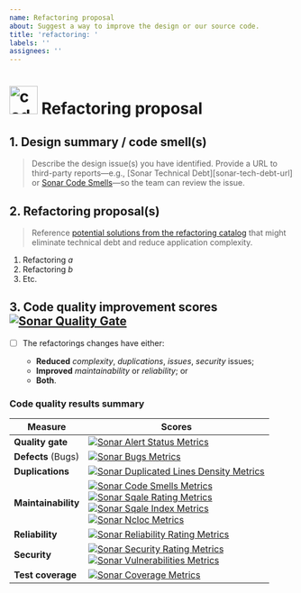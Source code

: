 ```yaml
---
name: Refactoring proposal
about: Suggest a way to improve the design or our source code.
title: 'refactoring: '
labels: ''
assignees: ''
---
```


# <img align="bottom" alt="code" height="50" width="50" src="https://cdnjs.cloudflare.com/ajax/libs/octicons/8.3.0/svg/code.svg"> Refactoring proposal

## 1. Design summary / code smell(s)

> Describe the design issue(s) you have identified. Provide a URL to third-party
> reports—e.g., [Sonar Technical Debt][sonar-tech-debt-url] or [Sonar Code
> Smells][sonar-code-smells-url]—so the team can review the issue.

## 2. Refactoring proposal(s)

> Reference [potential solutions from the refactoring
> catalog][refactoring-catalog-url] that might eliminate technical debt and
> reduce application complexity.

1. Refactoring _a_
2. Refactoring _b_
3. Etc.

## 3. Code quality improvement scores [![Sonar Quality Gate][sonar-alert-status-badge]][sonar-alert-status-url]

- [ ] The refactorings changes have either:

  - **Reduced** _complexity_, _duplications_, _issues_, _security_ issues;
  - **Improved** _maintainability_ or _reliability_; or
  - **Both**.

### Code quality results summary

| Measure             | Scores                                                                                                                                                                                                                                                                                                                |
| ------------------- | --------------------------------------------------------------------------------------------------------------------------------------------------------------------------------------------------------------------------------------------------------------------------------------------------------------------- |
| **Quality gate**    | [![Sonar Alert Status Metrics][sonar-alert-status-badge]][sonar-alert-status-url]                                                                                                                                                                                                                                     |
| **Defects** (Bugs)  | [![Sonar Bugs Metrics][sonar-bugs-badge]][sonar-bugs-url]                                                                                                                                                                                                                                                             |
| **Duplications**    | [![Sonar Duplicated Lines Density Metrics][sonar-duplicated-lines-density-badge]][sonar-duplicated-lines-density-url]                                                                                                                                                                                                 |
| **Maintainability** | [![Sonar Code Smells Metrics][sonar-code-smells-badge]][sonar-code-smells-url]<br>[![Sonar Sqale Rating Metrics][sonar-sqale-rating-badge]][sonar-sqale-rating-url]<br>[![Sonar Sqale Index Metrics][sonar-sqale-index-badge]][sonar-sqale-index-url]<br>[![Sonar Ncloc Metrics][sonar-ncloc-badge]][sonar-ncloc-url] |
| **Reliability**     | [![Sonar Reliability Rating Metrics][sonar-reliability-rating-badge]][sonar-reliability-rating-url]                                                                                                                                                                                                                   |
| **Security**        | [![Sonar Security Rating Metrics][sonar-security-rating-badge]][sonar-security-rating-url]<br>[![Sonar Vulnerabilities Metrics][sonar-vulnerabilities-badge]][sonar-vulnerabilities-url]                                                                                                                              |
| **Test coverage**   | [![Sonar Coverage Metrics][sonar-coverage-badge]][sonar-coverage-url]                                                                                                                                                                                                                                                 |

[refactoring-catalog-url]: https://refactoring.com/catalog/

<!-- SonarCloud badge refs -->

[sonar-alert-status-badge]:
  https://sonarcloud.io/api/project_badges/measure?project=commonality_archetypes-rules&metric=alert_status&template=FLAT
[sonar-alert-status-url]:
  https://sonarcloud.io/dashboard?id=commonality_archetypes-rules
[sonar-bugs-badge]:
  https://sonarcloud.io/api/project_badges/measure?project=commonality_archetypes-rules&metric=bugs&template=FLAT
[sonar-bugs-url]: https://sonarcloud.io/dashboard?id=commonality_archetypes-rules
[sonar-code-smells-badge]:
  https://sonarcloud.io/api/project_badges/measure?project=commonality_archetypes-rules&metric=code_smells&template=FLAT
[sonar-code-smells-url]:
  https://sonarcloud.io/dashboard?id=commonality_archetypes-rules
[sonar-coverage-badge]:
  https://sonarcloud.io/api/project_badges/measure?project=commonality_archetypes-rules&metric=coverage&template=FLAT
[sonar-coverage-url]: https://sonarcloud.io/dashboard?id=commonality_archetypes-rules
[sonar-duplicated-lines-density-badge]:
  https://sonarcloud.io/api/project_badges/measure?project=commonality_archetypes-rules&metric=duplicated_lines_density&template=FLAT
[sonar-duplicated-lines-density-url]:
  https://sonarcloud.io/dashboard?id=commonality_archetypes-rules
[sonar-ncloc-badge]:
  https://sonarcloud.io/api/project_badges/measure?project=commonality_archetypes-rules&metric=ncloc&template=FLAT
[sonar-ncloc-url]: https://sonarcloud.io/dashboard?id=commonality_archetypes-rules
[sonar-reliability-rating-badge]:
  https://sonarcloud.io/api/project_badges/measure?project=commonality_archetypes-rules&metric=reliability_rating&template=FLAT
[sonar-reliability-rating-url]:
  https://sonarcloud.io/dashboard?id=commonality_archetypes-rules
[sonar-security-rating-badge]:
  https://sonarcloud.io/api/project_badges/measure?project=commonality_archetypes-rules&metric=security_rating&template=FLAT
[sonar-security-rating-url]:
  https://sonarcloud.io/dashboard?id=commonality_archetypes-rules
[sonar-sqale-index-badge]:
  https://sonarcloud.io/api/project_badges/measure?project=commonality_archetypes-rules&metric=sqale_index&template=FLAT
[sonar-sqale-index-url]:
  https://sonarcloud.io/dashboard?id=commonality_archetypes-rules
[sonar-sqale-rating-badge]:
  https://sonarcloud.io/api/project_badges/measure?project=commonality_archetypes-rules&metric=sqale_rating&template=FLAT
[sonar-sqale-rating-url]:
  https://sonarcloud.io/dashboard?id=commonality_archetypes-rules
[sonar-vulnerabilities-badge]:
  https://sonarcloud.io/api/project_badges/measure?project=commonality_archetypes-rules&metric=vulnerabilities&template=FLAT
[sonar-vulnerabilities-url]:
  https://sonarcloud.io/dashboard?id=commonality_archetypes-rules

